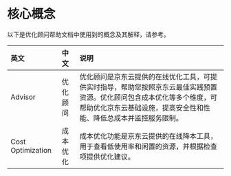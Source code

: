 # 核心概念

以下是优化顾问帮助文档中使用到的概念及其解释，请参考。

| 英文              | 中文     | 说明                                                         |
| :---------------- | :------- | :----------------------------------------------------------- |
| Advisor           | 优化顾问 | 优化顾问是京东云提供的在线优化工具，可提供实时指导，帮助您按照京东云最佳实践预置资源。优化顾问包含成本优化等多个维度，可帮助优化京东云基础设施，提高安全性和性能、降低总成本并监控服务限制。 |
| Cost Optimization | 成本优化 | 成本优化功能是京东云提供的在线降本工具，用于查看低使用率和闲置的资源，并根据检查项提供优化建议。 |
